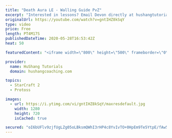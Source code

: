 ```yaml
---
title: "Death Aura LE - Walling Guide PvZ"
excerpt: "Interested in lessons? Email Devon directly at hushangtutorials@outlook.com ------------------------------------------------------------------------------------------------------- Want to support HuShang Tutorials directly? Patreon is a website where you can contribute a monthly donation that will help"
originalUrl: https://youtube.com/watch?v=gntIHZ8kSqY
type: video
price: Free
length: PT4M17S
publishedDateTime: 2020-05-28T16:53:42Z
heat: 50

featuredContent: "<iframe width=\"800\" height=\"500\" frameborder=\"0\" src=\"https://www.youtube.com/embed/gntIHZ8kSqY\" allow=\"accelerometer; autoplay; encrypted-media; gyroscope; picture-in-picture\" allowfullscreen></iframe>"

provider:
  name: HuShang Tutorials
  domain: hushangcoaching.com

topics:
  - StarCraft 2
  - Protoss

images:
  - url: https://i.ytimg.com/vi/gntIHZ8kSqY/maxresdefault.jpg
    width: 1280
    height: 720
    isCached: true

secured: "oI6bUFlv9zjfUgLZg05oLBksmQWhI3rHP4c8YvIvTO+0HpEm9Te5YtpE/fAw5sv6OFpeNcpvR/DbSu8rEsQgB5n9C2k+DIyLuifS3cacWAXII1jNbqBK1tIY0pxFoWkcyji/2O00qQlbXEPZsFksVSCoFjChEBnTviGEzBwv40clfg5yKJGz6Ng7RmbIVbgMhjlgaQB33J3TM7W56pCjN3NmOAeActpvFrtiYwo1gOPaa/5KfC2oIl6xfry2yrSKcjrMVDmCTr/kt0jIq5+QXnQpotbERuSlLoCdERSWyk1smccXSR8QmqM6tDzIqpzgChUppykCISMF1DxhWlzM6lVcNs5WSB9fCTNTtoypR+zn+jKJRPZBDB/Dta4mzN9w4j28PaiEztJF6TRap/OI2Yk9T0wNPmkK1fjaVBDtjeU=;AsoQs0TqjYrpCj503HOjoA=="
---
```


